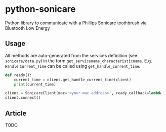 # python-sonicare

Python library to communicate with a Phillips Sonicare toothbrush via Bluetooth Low Energy

## Usage

All methods are auto-generated from the services definition (see `sonicare/data.py`) in the form `get_servicename_characteristicname`. E.g. `Handle` `Current_Time` can be called using `get_handle_current_time`.

```python
def ready():
    current_time = client.get_handle_current_time(client)
    print(current_time)

client = SonicareClient(mac='<your-mac-address>', ready_callback=lambda: ready())
client.connect()
```

## Article

TODO